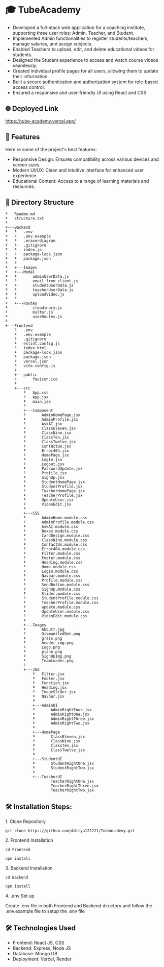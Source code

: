 <h1 id="title">🎓 TubeAcademy</h1>

<ul>
<li>Developed a full-stack web application for a coaching institute, supporting three user roles: Admin, Teacher,
and Student.</li>
<li>Implemented Admin functionalities to register students/teachers, manage salaries, and assign subjects.</li>
<li>Enabled Teachers to upload, edit, and delete educational videos for students.</li>
<li>Designed the Student experience to access and watch course videos seamlessly.</li>
<li>Created individual profile pages for all users, allowing them to update their information.</li>
<li>Built a secure authentication and authorization system for role-based access control.</li>
<li>Ensured a responsive and user-friendly UI using React and CSS.</li>
</ul>

<h2>🌐 Deployed Link</h2>

<a href="https://tube-academy.vercel.app/" target="_blank">https://tube-academy.vercel.app/</a>

  
  
<h2>🚀 Features</h2>

Here're some of the project's best features:

*   Responsive Design: Ensures compatibility across various devices and screen sizes.
*   Modern UI/UX: Clean and intuitive interface for enhanced user experience.
*   Educational Content: Access to a range of learning materials and resources.

<h2>📁 Directory Structure</h2>

```
ª   Readme.md
ª   structure.txt
ª   
+---Backend
ª   ª   .env
ª   ª   .env.example
ª   ª   .eraserdiagram
ª   ª   .gitignore
ª   ª   index.js
ª   ª   package-lock.json
ª   ª   package.json
ª   ª   
ª   +---Images
ª   +---Modal
ª   ª       adminUserData.js
ª   ª       email_from_client.js
ª   ª       studentUserData.js
ª   ª       teacherUserData.js
ª   ª       uploadVideo.js
ª   ª       
ª   +---Routes
ª           cloudinary.js
ª           multer.js
ª           userRoutes.js
ª           
+---Frontend
    ª   .env
    ª   .env.example
    ª   .gitignore
    ª   eslint.config.js
    ª   index.html
    ª   package-lock.json
    ª   package.json
    ª   vercel.json
    ª   vite.config.js
    ª   
    +---public
    ª       favicon.ico
    ª       
    +---src
        ª   App.css
        ª   App.jsx
        ª   main.jsx
        ª   
        +---Component
        ª       AdminHomePage.jsx
        ª       AdminProfile.jsx
        ª       AskAI.jsx
        ª       ClassEleven.jsx
        ª       ClassNine.jsx
        ª       ClassTen.jsx
        ª       ClassTwelve.jsx
        ª       ContactUs.jsx
        ª       Error404.jsx
        ª       HomePage.jsx
        ª       LogIn.jsx
        ª       Logout.jsx
        ª       PasswordUpdate.jsx
        ª       Profile.jsx
        ª       SignUp.jsx
        ª       StudentHomePage.jsx
        ª       StudentProfile.jsx
        ª       TeacherHomePage.jsx
        ª       TeacherProfile.jsx
        ª       UpdateUser.jsx
        ª       VideoEdit.jsx
        ª       
        +---CSS
        ª       AdminHome.module.css
        ª       AdminProfile.module.css
        ª       AskAI.module.css
        ª       Boxex.module.css
        ª       CardDesign.module.css
        ª       ClassNine.module.css
        ª       ContactUs.module.css
        ª       Error404.module.css
        ª       Filter.module.css
        ª       Footer.module.css
        ª       Heading.module.css
        ª       Home.module.css
        ª       LogIn.module.css
        ª       Navbar.module.css
        ª       Profile.module.css
        ª       SendButton.module.css
        ª       SignUp.module.css
        ª       Slider.module.css
        ª       StudentProfile.module.css
        ª       TeacherProfile.module.css
        ª       update.module.css
        ª       UpdateUser.module.css
        ª       VideoEdit.module.css
        ª       
        +---Images
        ª       Aboutt.jpg
        ª       DismantledBot.png
        ª       grass.png
        ª       header_img.png
        ª       Logo.png
        ª       plane.png
        ª       SignUpImg.png
        ª       TeamLeader.png
        ª       
        +---JSX
            ª   Filter.jsx
            ª   Footer.jsx
            ª   Function.jsx
            ª   Heading.jsx
            ª   ImageSlider.jsx
            ª   Navbar.jsx
            ª   
            +---AdminUI
            ª       AdminRightFour.jsx
            ª       AdminRightOne.jsx
            ª       AdminRightThree.jsx
            ª       AdminRightTwo.jsx
            ª       
            +---HomePage
            ª       ClassEleven.jsx
            ª       ClassNine.jsx
            ª       ClassTen.jsx
            ª       ClassTwelve.jsx
            ª       
            +---StudentUI
            ª       StudentRightOne.jsx
            ª       StudentRightTwo.jsx
            ª       
            +---TeacherUI
                    TeacherRightOne.jsx
                    TeacherRightThree.jsx
                    TeacherRightTwo.jsx
```

<h2>🛠️ Installation Steps:</h2>

<p>1. Clone Repository</p>

```
git clone https://github.com/Aditya122221/TubeAcademy.git
```

<p>2. Frontend Installation</p>

```
cd Frontend
```
```
npm install
```

<p>3. Backend Installation</p>

```
cd Backend
```
```
npm install
```

<p>4. .env Set up</p>
Create .env file in both Frontend and Backend directory and follow the .env.example file to setup the .env file

<h2>🛠️ Technologies Used</h2>

*   Frontend: React JS, CSS
*   Backend: Express, Node JS
*   Database: Mongo DB
*   Deployment: Vercel, Render